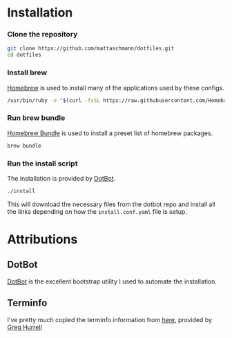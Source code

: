 # Installation

### Clone the repository
```bash
git clone https://github.com/mattaschmann/dotfiles.git
cd dotfiles
```

### Install brew
[Homebrew](https://brew.sh/) is used to install many of the applications used by these configs.
```bash
/usr/bin/ruby -e "$(curl -fsSL https://raw.githubusercontent.com/Homebrew/install/master/install)"
```

### Run brew bundle
[Homebrew Bundle](https://github.com/Homebrew/homebrew-bundle) is used to install a preset list of
homebrew packages.
```bash
brew bundle
```

### Run the install script
The installation is provided by [DotBot](https://github.com/anishathalye/dotbot).
```bash
./install
```

This will download the necessary files from the dotbot repo and install
all the links depending on how the `install.conf.yaml` file is setup.


# Attributions

## DotBot

[DotBot](https://github.com/anishathalye/dotbot) is the excellent bootstrap utility I used to automate the installation.

## Terminfo

I've pretty much copied the terminfo information from [here](https://github.com/wincent/wincent/tree/master/roles/terminfo),
provided by [Greg Hurrell](https://github.com/wincent)
